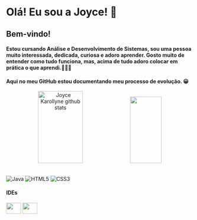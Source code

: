 # Olá! Eu sou a Joyce! 👋
## Bem-vindo!

#### Estou cursando Análise e Desenvolvimento de Sistemas, sou uma pessoa muito interessada, dedicada, curiosa e adoro aprender. Gosto muito de entender como tudo funciona, mas, acima de tudo adoro colocar em prática o que aprendi.👩🏻‍💻 <br>
#### Aqui no meu GitHub estou documentando meu processo de evolução. 😀<br>



<div align="center">  
  <img width="49%" height="195px" src="https://github-readme-stats.vercel.app/api?username=joycekarollyne&show_icons=true&count_private=true&hide_border=true&title_color=ff91a4&icon_color=ff91a4&text_color=c9d1d9&bg_color=0d1117" alt="Joyce Karollyne github stats" /> 
  <img  width="41%" height="180px" src="https://github-readme-stats.vercel.app/api/top-langs/?username=joycekarollyne&layout=compact&langs_count=7&theme=dracula"/> 
</div><br>



  ![Java](https://img.shields.io/badge/java-%23ED8B00.svg?style=for-the-badge&logo=logoColor=white)
  ![HTML5](https://img.shields.io/badge/HTML5-E34F26?style=for-the-badge&logo=html5&logoColor=white)
  ![CSS3](https://img.shields.io/badge/CSS3-1572B6?style=for-the-badge&logo=css3&logoColor=white)
  

 

#### IDEs
<div style="display: inline_block">
 <img  align="center" height="30" width="40" src="https://cdn.jsdelivr.net/gh/devicons/devicon@latest/icons/intellij/intellij-original.svg">
 <img  align="center" height="30" width="40" src="https://cdn.jsdelivr.net/gh/devicons/devicon@latest/icons/vscode/vscode-original.svg"/>
</div>
  
          

